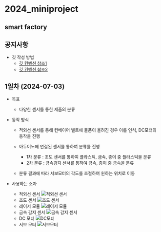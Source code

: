 # 2024_miniproject
  ## smart factory

## 공지사항
- 깃 작성 방법
  - [깃 컨벤션 참조1](https://velog.io/@shin6403/Git-git-%EC%BB%A4%EB%B0%8B-%EC%BB%A8%EB%B2%A4%EC%85%98-%EC%84%A4%EC%A0%95%ED%95%98%EA%B8%B0)
  - [깃 컨벤션 참조2](https://hyunjun.kr/21)

## 1일차 (2024-07-03)
- 목표 
  - 다양한 센서를 통한 제품의 분류

- 동작 방식
  - 적외선 센서를 통해 컨베이어 벨트에 물품이 올려진 경우 이를 인식, DC모터의 동작을 진행
  
  - 아두이노에 연결된 센서를 통하여 분류를 진행
    - 1차 분류 : 조도 센서를 통하여 플라스틱, 금속, 종이 중 플라스틱을 분류
    - 2차 분류 : 금속감지 센서릍 통하여 금속, 종이 중 금속을 분류

  - 분류 결과에 따라 서보모터의 각도를 조절하여 원하는 위치로 이동

- 사용하는 소자
  - 적외선 센서
    ![적외선 센서](https://raw.githubusercontent.com/c9yu/Smart-Factory/dev/imgs/img001.jpg)
  - 조도 센서
    ![조도 센서](https://raw.githubusercontent.com/c9yu/Smart-Factory/dev/imgs/img002.jpg)
  - 레이저 모듈
    ![레이저 모듈](https://raw.githubusercontent.com/c9yu/Smart-Factory/dev/imgs/img003.jpg)
  - 금속 감지 센서
    ![금속 감지 센서](https://raw.githubusercontent.com/c9yu/Smart-Factory/dev/imgs/img004.jpg)
  - DC 모터
    ![DC모터](https://raw.githubusercontent.com/c9yu/Smart-Factory/dev/imgs/img005.jpg)
  - 서보 모터
    ![서보모터](https://raw.githubusercontent.com/c9yu/Smart-Factory/dev/imgs/img006.jpg)